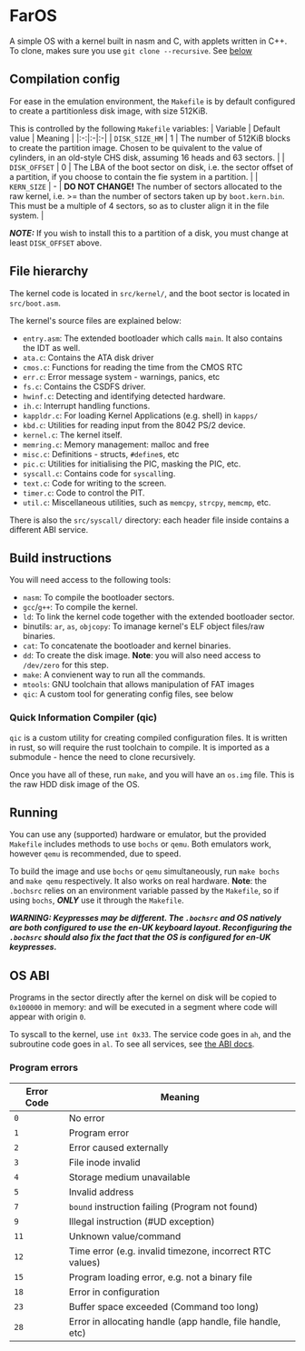 # FarOS
A simple OS with a kernel built in nasm and C, with applets written in C++.
To clone, makes sure you use `git clone --recursive`. See [below](#quick-information-compiler-qic)

## Compilation config
For ease in the emulation environment, the `Makefile` is by default configured to create a partitionless disk image, with size 512KiB.

This is controlled by the following `Makefile` variables:
| Variable | Default value | Meaning |
|:-:|:-|:-|
| `DISK_SIZE_HM` | 1 | The number of 512KiB blocks to create the partition image. Chosen to be quivalent to the value of cylinders, in an old-style CHS disk, assuming 16 heads and 63 sectors. |
| `DISK_OFFSET` | 0 | The LBA of the boot sector on disk, i.e. the sector offset of a partition, if you choose to contain the fie system in a partition. |
| `KERN_SIZE` | - | **DO NOT CHANGE!** The number of sectors allocated to the raw kernel, i.e. >= than the number of sectors taken up by `boot.kern.bin`. This must be a multiple of 4 sectors, so as to cluster align it in the file system. |

***NOTE:*** If you wish to install this to a partition of a disk, you must change at least `DISK_OFFSET` above.

## File hierarchy
The kernel code is located in `src/kernel/`, and the boot sector is located in `src/boot.asm`.

The kernel's source files are explained below: 
- `entry.asm`: The extended bootloader which calls `main`. It also contains the IDT as well.
- `ata.c`: Contains the ATA disk driver
- `cmos.c`: Functions for reading the time from the CMOS RTC
- `err.c`: Error message system - warnings, panics, etc
- `fs.c`: Contains the CSDFS driver.
- `hwinf.c`: Detecting and identifying detected hardware.
- `ih.c`: Interrupt handling functions.
- `kappldr.c`: For loading Kernel Applications (e.g. shell) in `kapps/`
- `kbd.c`: Utilities for reading input from the 8042 PS/2 device.
- `kernel.c`: The kernel itself.
- `memring.c`: Memory management: malloc and free
- `misc.c`: Definitions - structs, `#define`s, etc
- `pic.c`: Utilities for initialising the PIC, masking the PIC, etc.
- `syscall.c`: Contains code for `syscall`ing.
- `text.c`: Code for writing to the screen.
- `timer.c`: Code to control the PIT.
- `util.c`: Miscellaneous utilities, such as `memcpy`, `strcpy`, `memcmp`, etc.

There is also the `src/syscall/` directory: each header file inside contains a different ABI service.

## Build instructions
You will need access to the following tools:

- `nasm`: To compile the bootloader sectors.
- `gcc`/`g++`: To compile the kernel.
- `ld`: To link the kernel code together with the extended bootloader sector.
- binutils: `ar`, `as`, `objcopy`: To imanage kernel's ELF object files/raw binaries.
- `cat`: To concatenate the bootloader and kernel binaries.
- `dd`: To create the disk image. **Note**: you will also need access to `/dev/zero` for this step.
- `make`: A convienent way to run all the commands.
- `mtools`: GNU toolchain that allows manipulation of FAT images
- `qic`: A custom tool for generating config files, see below

### Quick Information Compiler (qic)
`qic` is a custom utility for creating compiled configuration files. It is written in rust, so will require the rust toolchain to compile.
It is imported as a submodule - hence the need to clone recursively.

Once you have all of these, run `make`, and you will have an `os.img` file. This is the raw HDD disk image of the OS.

## Running
You can use any (supported) hardware or emulator, but the provided `Makefile` includes methods to use `bochs` or `qemu`. Both emulators work, however `qemu` is recommended, due to speed.

To build the image and use `bochs` or `qemu` simultaneously, run `make bochs` and `make qemu` respectively.
It also works on real hardware.
**Note**: the `.bochsrc` relies on an environment variable passed by the `Makefile`, so if using `bochs`, ***ONLY*** use it through the `Makefile`.

***WARNING: Keypresses may be different. The `.bochsrc` and OS natively are both configured to use the en-UK keyboard layout. Reconfiguring the `.bochsrc` should also fix the fact that the OS is configured for en-UK keypresses.***

## OS ABI
Programs in the sector directly after the kernel on disk will be copied to `0x100000` in memory: and will be executed in a segment where code will appear with origin `0`.

To syscall to the kernel, use `int 0x33`. The service code goes in `ah`, and the subroutine code goes in `al`. To see all services, see [the ABI docs](src/kernel/syscall/README.md).

### Program errors

| Error Code | Meaning |
|-|-|
| `0` | No error |
| `1` | Program error |
| `2` | Error caused externally |
| `3` | File inode invalid |
| `4` | Storage medium unavailable |
| `5` | Invalid address |
| `7` | `bound` instruction failing (Program not found) |
| `9` | Illegal instruction (#UD exception) |
| `11` | Unknown value/command |
| `12` | Time error (e.g. invalid timezone, incorrect RTC values) |
| `15` | Program loading error, e.g. not a binary file |
| `18` | Error in configuration |
| `23` | Buffer space exceeded (Command too long) |
| `28` | Error in allocating handle (app handle, file handle, etc) |

